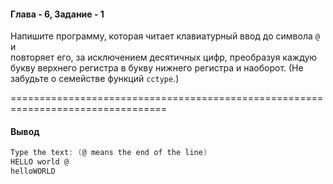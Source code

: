 #### Глава - 6, Задание - 1 ####

Напишите программу, которая читает клавиатурный ввод до символа ```@``` и  
повторяет его, за исключением десятичных цифр, преобразуя каждую букву верхнего 
регистра в букву нижнего регистра и наоборот. (Не забудьте о семействе функций ```cctype```.) 

=================================================================================
#### Вывод ####
```objectivec
Type the text: (@ means the end of the line)
HELLO world @
helloWORLD
```
